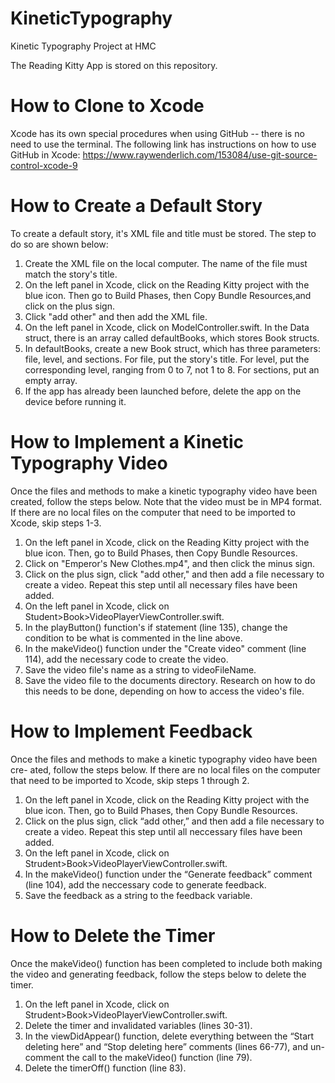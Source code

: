 # KineticTypography
Kinetic Typography Project at HMC

The Reading Kitty App is stored on this repository.

# How to Clone to Xcode
Xcode has its own special procedures when using GitHub -- there is no need to use the terminal. The following link has instructions on how to use GitHub in Xcode:
https://www.raywenderlich.com/153084/use-git-source-control-xcode-9

# How to Create a Default Story
To create a default story, it's XML file and title must be stored. The step to do so are shown below:
1. Create the XML file on the local computer. The name of the file must match the story's title.
2. On the left panel in Xcode, click on the Reading Kitty project with the blue icon. Then go to Build Phases, then Copy Bundle Resources,and click on the plus sign.
3. Click "add other" and then add the XML file.
4. On the left panel in Xcode, click on ModelController.swift. In the Data struct, there is an array called defaultBooks, which stores Book structs.
5. In defaultBooks, create a new Book struct, which has three parameters: file, level, and sections. For file, put the story's title. For level, put the corresponding level, ranging from 0 to 7, not 1 to 8. For sections, put an empty array.
6. If the app has already been launched before, delete the app on the device before running it.

# How to Implement a Kinetic Typography Video
Once the files and methods to make a kinetic typography video have been created, follow the steps below. Note that the video must be in MP4 format. If there are no local files on the computer that need to be imported to Xcode, skip steps 1-3.
1. On the left panel in Xcode, click on the Reading Kitty project with the blue icon. Then, go to Build Phases, then Copy Bundle Resources.
2. Click on "Emperor's New Clothes.mp4", and then click the minus sign.
3. Click on the plus sign, click "add other," and then add a file necessary to create a video. Repeat this step until all necessary files have been added.
4. On the left panel in Xcode, click on Student>Book>VideoPlayerViewController.swift.
5. In the playButton() function's if statement (line 135), change the condition to be what is commented in the line above.
6. In the makeVideo() function under the "Create video" comment (line 114), add the necessary code to create the video.
7. Save the video file's name as a string to videoFileName.
8. Save the video file to the documents directory. Research on how to do this needs to be done, depending on how to access the video's file.

# How to Implement Feedback
Once the files and methods to make a kinetic typography video have been cre- ated, follow the steps below. If there are no local files on the computer that need to be imported to Xcode, skip steps 1 through 2.
1. On the left panel in Xcode, click on the Reading Kitty project with the blue icon. Then, go to Build Phases, then Copy Bundle Resources.
2. Click on the plus sign, click “add other,” and then add a file necessary to create a video. Repeat this step until all neccessary files have been added.
3. On the left panel in Xcode, click on Strudent>Book>VideoPlayerViewController.swift.
4. In the makeVideo() function under the “Generate feedback” comment (line 104), add the neccessary code to generate feedback.
5. Save the feedback as a string to the feedback variable.

# How to Delete the Timer
Once the makeVideo() function has been completed to include both making the video and generating feedback, follow the steps below to delete the timer.
1. On the left panel in Xcode, click on Strudent>Book>VideoPlayerViewController.swift.
2. Delete the timer and invalidated variables (lines 30-31).
3. In the viewDidAppear() function, delete everything between the “Start deleting here” and “Stop deleting here” comments (lines 66-77), and un- comment the call to the makeVideo() function (line 79).
4. Delete the timerOff() function (line 83).
